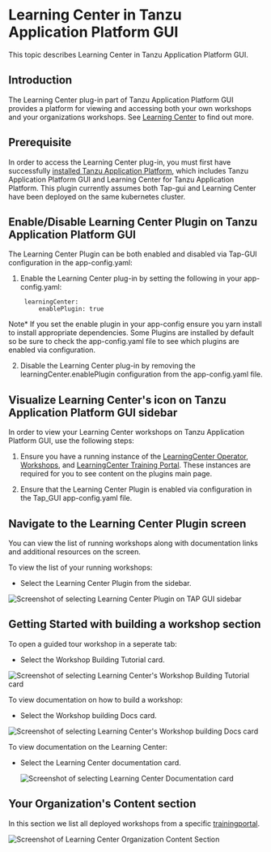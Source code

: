 # Learning Center in Tanzu Application Platform GUI

This topic describes Learning Center in Tanzu Application Platform GUI.

## <a id="Introduction"></a> Introduction

The Learning Center plug-in part of Tanzu Application Platform GUI provides a platform for viewing and accessing both your own workshops and your organizations workshops. See [Learning Center](../../learning-center/about.md) to find out more.

## <a id="prerequisite"></a> Prerequisite

In order to access the Learning Center plug-in, you must first have successfully
[installed Tanzu Application Platform](../../install-intro.md), which includes
Tanzu Application Platform GUI and Learning Center for Tanzu Application Platform. This plugin currently assumes both Tap-gui and Learning Center have been deployed on the same kubernetes cluster.

## <a id="enable-disable-plugin"></a> Enable/Disable Learning Center Plugin on Tanzu Application Platform GUI

The Learning Center Plugin can be both enabled and disabled via Tap-GUI configuration in the app-config.yaml:

1. Enable the Learning Center plug-in by setting the following in your app-config.yaml:

   ```
    learningCenter:
        enablePlugin: true
   ```

Note\* If you set the enable plugin in your app-config ensure you yarn install to install appropriate dependencies. Some Plugins are installed by default so be sure to check the app-config.yaml file to see which plugins are enabled via configuration.

2. Disable the Learning Center plug-in by removing the learningCenter.enablePlugin configuration from the app-config.yaml file.

## <a id="Visualize-app"></a> Visualize Learning Center's icon on Tanzu Application Platform GUI sidebar

In order to view your Learning Center workshops on Tanzu Application Platform GUI, use the following steps:

1. Ensure you have a running instance of the [LearningCenter Operator](../../learning-center/getting-started/learning-center-operator.md), [Workshops](../../learning-center/getting-started/workshops.md), and [LearningCenter Training Portal](../../learning-center/getting-started/training-portal.md). These instances are required for you to see content on the plugins main page.

2. Ensure that the Learning Center Plugin is enabled via configuration in the Tap_GUI app-config.yaml file.

## <a id="lc-plugin-screen"></a> Navigate to the **Learning Center Plugin** screen

You can view the list of running workshops along with documentation links and additional resources on the screen.

To view the list of your running workshops:

- Select the Learning Center Plugin from the sidebar.

![Screenshot of selecting Learning Center Plugin on TAP GUI sidebar](images/learning-center-sidebar.png)

## <a id="lc-getting-started-section"></a> Getting Started with building a workshop section

To open a guided tour workshop in a seperate tab:

- Select the Workshop Building Tutorial card.

![Screenshot of selecting Learning Center's Workshop Building Tutorial card](images/learning-center-workshop-building.png)

To view documentation on how to build a workshop:

- Select the Workshop building Docs card.

![Screenshot of selecting Learning Center's Workshop building Docs card](images/learning-center-workshop-docs.png)

To view documentation on the Learning Center:

- Select the Learning Center documentation card.

  ![Screenshot of selecting Learning Center Documentation card](images/learning-center-documentation.png)

## <a id="lc-organization-content-section"></a> Your Organization's Content section

In this section we list all deployed workshops from a specific [trainingportal](../../learning-center/getting-started/training-portal.md).

![Screenshot of Learning Center Organization Content Section](images/learning-center-organization-content.png)
